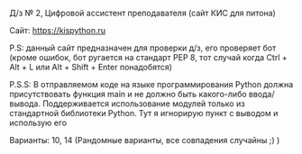 Д/з № 2, Цифровой ассистент преподавателя (сайт КИС для питона)

Сайт: https://kispython.ru

P.S: данный сайт предназначен для проверки д/з, его проверяет бот (кроме ошибок, бот ругается на стандарт PEP 8, тот случай когда Ctrl + Alt + L или Alt + Shift + Enter понадобятся)

P.S.S: В отправляемом коде на языке программирования Python должна присутствовать функция main и не должно быть какого-либо ввода/вывода. Поддерживается использование модулей только из стандартной библиотеки Python. Тут я игнорирую пункт с выводом и использую его

Варианты: 10, 14 (Рандомные варианты, все совпадения случайны ;) )
